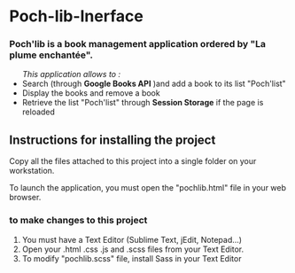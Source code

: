 
# Poch-lib-Inerface 

<h3>Poch'lib is a book management application ordered by "La plume enchantée".</h3>

<ul> <em>This application allows to : </em>
                             <li>Search (through <strong>Google Books API</strong> )and add a book to its list "Poch'list" </li>
                             <li>Display the books and remove a book</li>
                             <li>Retrieve the list "Poch'list" through <strong>Session Storage</strong> if the page is reloaded </li></ul>



<h2>Instructions for installing the project</h2>

<p>Copy all the files attached to this project into a single folder on your workstation.</p>
<p>To launch the application, you must open the "pochlib.html" file in your web browser.</p>

<h3>to make changes to this project</h3>

<ol>
  <li>You must have a Text Editor (Sublime Text, jEdit, Notepad...)</li> 
  <li>Open your .html .css .js and .scss files from your Text Editor.</li>
  <li>To modify "pochlib.scss" file, install Sass in your Text Editor </li>
</ol>

